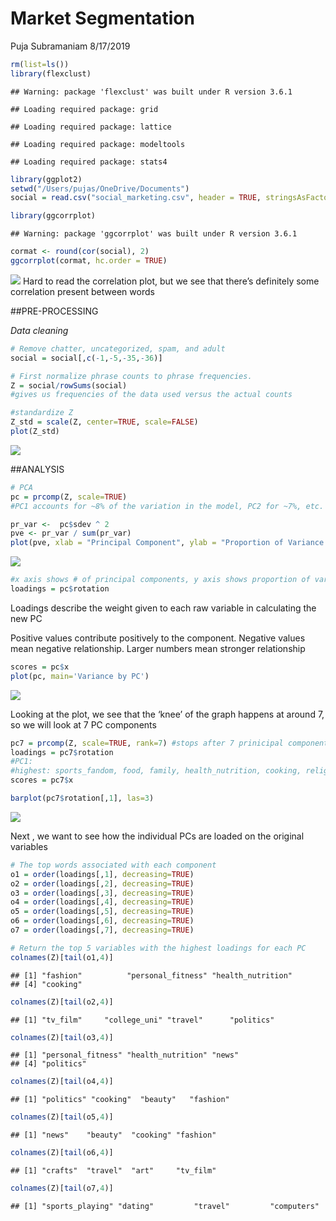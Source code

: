 Market Segmentation
================
Puja Subramaniam
8/17/2019

``` r
rm(list=ls())
library(flexclust)
```

    ## Warning: package 'flexclust' was built under R version 3.6.1

    ## Loading required package: grid

    ## Loading required package: lattice

    ## Loading required package: modeltools

    ## Loading required package: stats4

``` r
library(ggplot2)
setwd("/Users/pujas/OneDrive/Documents")
social = read.csv("social_marketing.csv", header = TRUE, stringsAsFactors = FALSE, row.names = 1)

library(ggcorrplot)
```

    ## Warning: package 'ggcorrplot' was built under R version 3.6.1

``` r
cormat <- round(cor(social), 2)
ggcorrplot(cormat, hc.order = TRUE)
```

![](Market-Segmentation_files/figure-gfm/unnamed-chunk-1-1.png)<!-- -->
Hard to read the correlation plot, but we see that there’s definitely
some correlation present between words

\#\#PRE-PROCESSING

*Data cleaning*

``` r
# Remove chatter, uncategorized, spam, and adult
social = social[,c(-1,-5,-35,-36)]

# First normalize phrase counts to phrase frequencies.
Z = social/rowSums(social)
#gives us frequencies of the data used versus the actual counts

#standardize Z
Z_std = scale(Z, center=TRUE, scale=FALSE)
plot(Z_std)
```

![](Market-Segmentation_files/figure-gfm/unnamed-chunk-2-1.png)<!-- -->

\#\#ANALYSIS

``` r
# PCA
pc = prcomp(Z, scale=TRUE)
#PC1 accounts for ~8% of the variation in the model, PC2 for ~7%, etc.

pr_var <-  pc$sdev ^ 2
pve <- pr_var / sum(pr_var)
plot(pve, xlab = "Principal Component", ylab = "Proportion of Variance Explained", ylim = c(0,1), type = 'b')
```

![](Market-Segmentation_files/figure-gfm/unnamed-chunk-3-1.png)<!-- -->

``` r
#x axis shows # of principal components, y axis shows proportion of variance 
loadings = pc$rotation
```

Loadings describe the weight given to each raw variable in calculating
the new PC

Positive values contribute positively to the component. Negative values
mean negative relationship. Larger numbers mean stronger relationship

``` r
scores = pc$x
plot(pc, main='Variance by PC')
```

![](Market-Segmentation_files/figure-gfm/unnamed-chunk-4-1.png)<!-- -->

Looking at the plot, we see that the ‘knee’ of the graph happens at
around 7, so we will look at 7 PC components

``` r
pc7 = prcomp(Z, scale=TRUE, rank=7) #stops after 7 prinicipal components
loadings = pc7$rotation
#PC1: 
#highest: sports_fandom, food, family, health_nutrition, cooking, religion, parenting, personal fitness
scores = pc7$x

barplot(pc7$rotation[,1], las=3)
```

![](Market-Segmentation_files/figure-gfm/unnamed-chunk-5-1.png)<!-- -->

Next , we want to see how the individual PCs are loaded on the original
variables

``` r
# The top words associated with each component
o1 = order(loadings[,1], decreasing=TRUE)
o2 = order(loadings[,2], decreasing=TRUE)
o3 = order(loadings[,3], decreasing=TRUE)
o4 = order(loadings[,4], decreasing=TRUE)
o5 = order(loadings[,5], decreasing=TRUE)
o6 = order(loadings[,6], decreasing=TRUE)
o7 = order(loadings[,7], decreasing=TRUE)

# Return the top 5 variables with the highest loadings for each PC
colnames(Z)[tail(o1,4)]
```

    ## [1] "fashion"          "personal_fitness" "health_nutrition"
    ## [4] "cooking"

``` r
colnames(Z)[tail(o2,4)]
```

    ## [1] "tv_film"     "college_uni" "travel"      "politics"

``` r
colnames(Z)[tail(o3,4)]
```

    ## [1] "personal_fitness" "health_nutrition" "news"            
    ## [4] "politics"

``` r
colnames(Z)[tail(o4,4)]
```

    ## [1] "politics" "cooking"  "beauty"   "fashion"

``` r
colnames(Z)[tail(o5,4)]
```

    ## [1] "news"    "beauty"  "cooking" "fashion"

``` r
colnames(Z)[tail(o6,4)]
```

    ## [1] "crafts"  "travel"  "art"     "tv_film"

``` r
colnames(Z)[tail(o7,4)]
```

    ## [1] "sports_playing" "dating"         "travel"         "computers"
